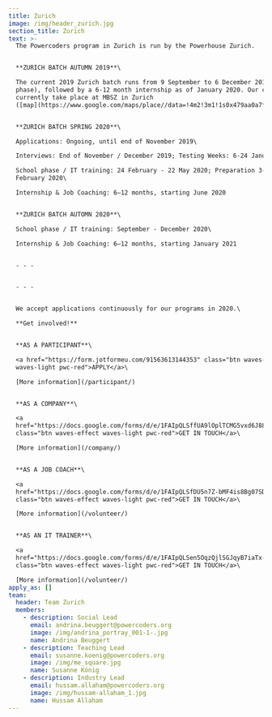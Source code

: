 ```yaml
---
title: Zurich
image: /img/header_zurich.jpg
section_title: Zurich
text: >-
  The Powercoders program in Zurich is run by the Powerhouse Zurich.


  **ZURICH BATCH AUTUMN 2019**\

  The current 2019 Zurich batch runs from 9 September to 6 December 2019 (school
  phase), followed by a 6-12 month internship as of January 2020. Our classes
  currently take place at MBSZ in Zurich
  ([map](https://www.google.com/maps/place//data=!4m2!3m1!1s0x479aa0a7f4cfcbc1:0xa9c7ad41a5aa60a7?source=g.page.share)).


  **ZURICH BATCH SPRING 2020**\

  Applications: Ongoing, until end of November 2019\

  Interviews: End of November / December 2019; Testing Weeks: 6-24 January 2020\

  School phase / IT training: 24 February - 22 May 2020; Preparation 3-23
  February 2020\

  Internship & Job Coaching: 6–12 months, starting June 2020


  **ZURICH BATCH AUTOMN 2020**\

  School phase / IT training: September - December 2020\

  Internship & Job Coaching: 6–12 months, starting January 2021


  - - -


  - - -


  We accept applications continuously for our programs in 2020.\

  **Get involved!**


  **AS A PARTICIPANT**\

  <a href="https://form.jotformeu.com/91563613144353" class="btn waves-effect
  waves-light pwc-red">APPLY</a>\

  [More information](/participant/)


  **AS A COMPANY**\

  <a
  href="https://docs.google.com/forms/d/e/1FAIpQLSffUA9lOplTCMG5vxd6J88iTsiIlZkcdf5IUdiXXw7sZ4Z5mQ/viewform"
  class="btn waves-effect waves-light pwc-red">GET IN TOUCH</a>\

  [More information](/company/)


  **AS A JOB COACH**\

  <a
  href="https://docs.google.com/forms/d/e/1FAIpQLSfDU5n7Z-bMF4is8Bg07SD-0wv_PC40MPqiCtDA5nsZgCtlOg/viewform"
  class="btn waves-effect waves-light pwc-red">GET IN TOUCH</a>\

  [More information](/volunteer/)


  **AS AN IT TRAINER**\

  <a
  href="https://docs.google.com/forms/d/e/1FAIpQLSen5OqzQjlSGJqyB7iaTx-r1Lxj9Liznp8ELrB0bwgS-WGavQ/viewform"
  class="btn waves-effect waves-light pwc-red">GET IN TOUCH</a>\

  [More information](/volunteer/)
apply_as: []
team:
  header: Team Zurich
  members:
    - description: Social Lead
      email: andrina.beuggert@powercoders.org
      image: /img/andrina_portray_001-1-.jpg
      name: Andrina Beuggert
    - description: Teaching Lead
      email: susanne.koenig@powercoders.org
      image: /img/me_square.jpg
      name: Susanne König
    - description: Industry Lead
      email: hussam.allaham@powercoders.org
      image: /img/hussam-allaham_1.jpg
      name: Hussam Allaham
---
```


